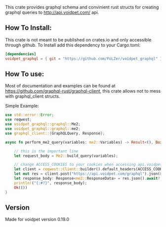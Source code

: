 This crate provides graphql schema and convinient rust structs for creating graphql queries to http://api.voidpet.com/ api.

## How To Install:
This crate is not meant to be published on crates.io and only accessible through github.
To Install add this dependency to your Cargo.toml:
```toml
[dependencies]
voidpet_graphql = { git = "https://github.com/FoLZer/voidpet_graphql" }
```

## How To use:
Most of documentation and examples can be found at https://github.com/graphql-rust/graphql-client, this crate allows not to mess with graphql_client structs.

Simple Example:
```rust
use std::error::Error;
use reqwest;
use voidpet_graphql::graphql::Me2;
use voidpet_graphql::graphql::me2;
use graphql_client::{GraphQLQuery, Response};

async fn perform_me2_query(variables: me2::Variables) -> Result<(), Box<dyn Error>> {

    // this is the important line
    let request_body = Me2::build_query(variables);

    // change ACCESS_COOKIES to your cookies when accessing api.voidpet.com
    let client = reqwest::Client::builder().default_headers(ACCESS_COOKIES).build().unwrap();
    let mut res = client.post("https://api.voidpet.com/graphql").json(&request_body).send().await?;
    let response_body: Response<me2::ResponseData> = res.json().await?;
    println!("{:#?}", response_body);
    Ok(())
}
```

## Version
Made for voidpet version 0.19.0